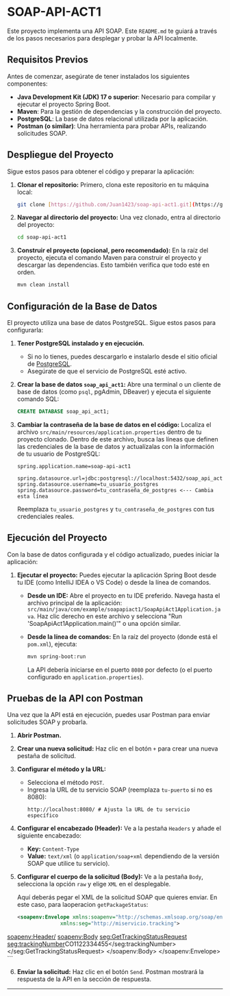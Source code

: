 # SOAP-API-ACT1

Este proyecto implementa una API SOAP. Este `README.md` te guiará a través de los pasos necesarios para desplegar y probar la API localmente.

## Requisitos Previos

Antes de comenzar, asegúrate de tener instalados los siguientes componentes:

* **Java Development Kit (JDK) 17 o superior**: Necesario para compilar y ejecutar el proyecto Spring Boot.
* **Maven**: Para la gestión de dependencias y la construcción del proyecto.
* **PostgreSQL**: La base de datos relacional utilizada por la aplicación.
* **Postman (o similar)**: Una herramienta para probar APIs, realizando solicitudes SOAP.

## Despliegue del Proyecto

Sigue estos pasos para obtener el código y preparar la aplicación:

1.  **Clonar el repositorio:**
    Primero, clona este repositorio en tu máquina local:
    ```bash
    git clone [https://github.com/Juan1423/soap-api-act1.git](https://github.com/Juan1423/soap-api-act1.git)
    ```

2.  **Navegar al directorio del proyecto:**
    Una vez clonado, entra al directorio del proyecto:
    ```bash
    cd soap-api-act1
    ```

3.  **Construir el proyecto (opcional, pero recomendado):**
    En la raíz del proyecto, ejecuta el comando Maven para construir el proyecto y descargar las dependencias. Esto también verifica que todo esté en orden.
    ```bash
    mvn clean install
    ```

## Configuración de la Base de Datos

El proyecto utiliza una base de datos PostgreSQL. Sigue estos pasos para configurarla:

1.  **Tener PostgreSQL instalado y en ejecución.**
    * Si no lo tienes, puedes descargarlo e instalarlo desde el sitio oficial de [PostgreSQL](https://www.postgresql.org/download/).
    * Asegúrate de que el servicio de PostgreSQL esté activo.

2.  **Crear la base de datos `soap_api_act1`:**
    Abre una terminal o un cliente de base de datos (como `psql`, pgAdmin, DBeaver) y ejecuta el siguiente comando SQL:
    ```sql
    CREATE DATABASE soap_api_act1;
    ```

3.  **Cambiar la contraseña de la base de datos en el código:**
    Localiza el archivo `src/main/resources/application.properties` dentro de tu proyecto clonado.
    Dentro de este archivo, busca las líneas que definen las credenciales de la base de datos y actualízalas con la información de tu usuario de PostgreSQL:

    ```properties
    spring.application.name=soap-api-act1

    spring.datasource.url=jdbc:postgresql://localhost:5432/soap_api_act1
    spring.datasource.username=tu_usuario_postgres
    spring.datasource.password=tu_contraseña_de_postgres <--- Cambia esta línea

    ```
    Reemplaza `tu_usuario_postgres` y `tu_contraseña_de_postgres` con tus credenciales reales.

## Ejecución del Proyecto

Con la base de datos configurada y el código actualizado, puedes iniciar la aplicación:

1.  **Ejecutar el proyecto:**
    Puedes ejecutar la aplicación Spring Boot desde tu IDE (como IntelliJ IDEA o VS Code) o desde la línea de comandos.

    * **Desde un IDE:**
        Abre el proyecto en tu IDE preferido. Navega hasta el archivo principal de la aplicación: `src/main/java/com/example/soapapiact1/SoapApiAct1Application.java`.
        Haz clic derecho en este archivo y selecciona "Run 'SoapApiAct1Application.main()'" o una opción similar.

    * **Desde la línea de comandos:**
        En la raíz del proyecto (donde está el `pom.xml`), ejecuta:
        ```bash
        mvn spring-boot:run
        ```
        La API debería iniciarse en el puerto `8080` por defecto (o el puerto configurado en `application.properties`).

## Pruebas de la API con Postman

Una vez que la API está en ejecución, puedes usar Postman para enviar solicitudes SOAP y probarla.

1.  **Abrir Postman.**

2.  **Crear una nueva solicitud:**
    Haz clic en el botón `+` para crear una nueva pestaña de solicitud.

3.  **Configurar el método y la URL:**
    * Selecciona el método `POST`.
    * Ingresa la URL de tu servicio SOAP (reemplaza `tu-puerto` si no es 8080):
        ```
        http://localhost:8080/ # Ajusta la URL de tu servicio específico
        ```

4.  **Configurar el encabezado (Header):**
    Ve a la pestaña `Headers` y añade el siguiente encabezado:
    * **Key:** `Content-Type`
    * **Value:** `text/xml` (o `application/soap+xml` dependiendo de la versión SOAP que utilice tu servicio).

5.  **Configurar el cuerpo de la solicitud (Body):**
    Ve a la pestaña `Body`, selecciona la opción `raw` y elige `XML` en el desplegable.

    Aquí deberás pegar el XML de la solicitud SOAP que quieres enviar. En este caso, para laoperacion `getPackageStatus`:

    ```xml
    <soapenv:Envelope xmlns:soapenv="http://schemas.xmlsoap.org/soap/envelope/"
                  xmlns:seg="http://miservicio.tracking">
   <soapenv:Header/>
   <soapenv:Body>
      <seg:GetTrackingStatusRequest>
         <seg:trackingNumber>CO1122334455</seg:trackingNumber>
      </seg:GetTrackingStatusRequest>
   </soapenv:Body>
</soapenv:Envelope>
    ```

6.  **Enviar la solicitud:**
    Haz clic en el botón `Send`. Postman mostrará la respuesta de la API en la sección de respuesta.

---